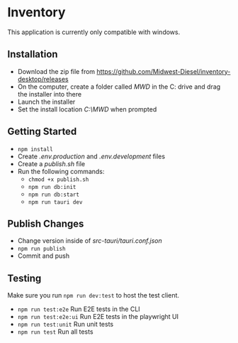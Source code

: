 # Inventory
This application is currently only compatible with windows.

## Installation
- Download the zip file from https://github.com/Midwest-Diesel/inventory-desktop/releases
- On the computer, create a folder called *MWD* in the C: drive and drag the installer into there
- Launch the installer
- Set the install location *C:\MWD* when prompted

## Getting Started
- `npm install`
- Create *.env.production* and *.env.development* files
- Create a *publish.sh* file
- Run the following commands:
  - `chmod +x publish.sh`
  - `npm run db:init`
  - `npm run db:start`
  - `npm run tauri dev`

## Publish Changes
- Change version inside of *src-tauri/tauri.conf.json*
- `npm run publish`
- Commit and push

## Testing
Make sure you run `npm run dev:test` to host the test client.
- `npm run test:e2e` Run E2E tests in the CLI
- `npm run test:e2e:ui` Run E2E tests in the playwright UI
- `npm run test:unit` Run unit tests
- `npm run test` Run all tests
